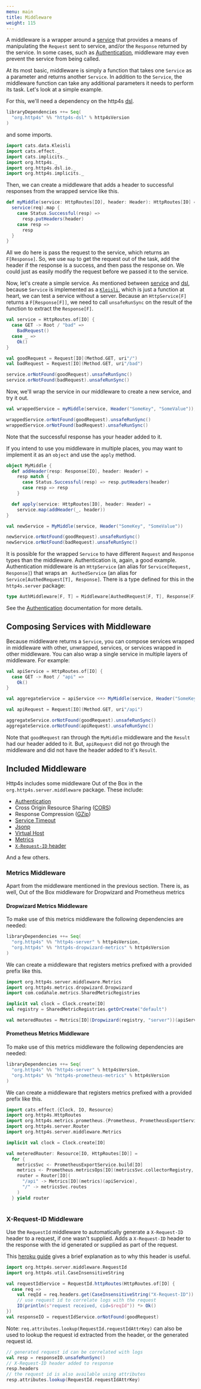 ```yaml
---
menu: main
title: Middleware
weight: 115
---
```


A middleware is a wrapper around a [service] that provides a means of manipulating
the `Request` sent to service, and/or the `Response` returned by the service. In
some cases, such as [Authentication], middleware may even prevent the service
from being called.

At its most basic, middleware is simply a function that takes one `Service` as a
parameter and returns another `Service`. In addition to the `Service`, the middleware
function can take any additional parameters it needs to perform its task. Let's look
at a simple example.

For this, we'll need a dependency on the http4s [dsl].

```scala
libraryDependencies ++= Seq(
  "org.http4s" %% "http4s-dsl" % http4sVersion
)
```
and some imports.

```scala mdoc:silent
import cats.data.Kleisli
import cats.effect._
import cats.implicits._
import org.http4s._
import org.http4s.dsl.io._
import org.http4s.implicits._
```

Then, we can create a middleware that adds a header to successful responses from
the wrapped service like this.

```scala mdoc
def myMiddle(service: HttpRoutes[IO], header: Header): HttpRoutes[IO] = Kleisli { (req: Request[IO]) =>
  service(req).map {
    case Status.Successful(resp) =>
      resp.putHeaders(header)
    case resp =>
      resp
  }
}
```

All we do here is pass the request to the service,
which returns an `F[Response]`. So, we use `map` to get the request out of the task,
add the header if the response is a success, and then pass the response on. We could
just as easily modify the request before we passed it to the service.

Now, let's create a simple service. As mentioned between [service] and [dsl], because `Service`
is implemented as a [`Kleisli`], which is just a function at heart, we can test a
service without a server. Because an `HttpService[F]` returns a `F[Response[F]]`,
we need to call `unsafeRunSync` on the result of the function to extract the `Response[F]`.

```scala mdoc
val service = HttpRoutes.of[IO] {
  case GET -> Root / "bad" =>
    BadRequest()
  case _ =>
    Ok()
}

val goodRequest = Request[IO](Method.GET, uri"/")
val badRequest = Request[IO](Method.GET, uri"/bad")

service.orNotFound(goodRequest).unsafeRunSync()
service.orNotFound(badRequest).unsafeRunSync()
```

Now, we'll wrap the service in our middleware to create a new service, and try it out.

```scala mdoc
val wrappedService = myMiddle(service, Header("SomeKey", "SomeValue"));

wrappedService.orNotFound(goodRequest).unsafeRunSync()
wrappedService.orNotFound(badRequest).unsafeRunSync()
```

Note that the successful response has your header added to it.

If you intend to use you middleware in multiple places,  you may want to implement
it as an `object` and use the `apply` method.

```scala mdoc
object MyMiddle {
  def addHeader(resp: Response[IO], header: Header) =
    resp match {
      case Status.Successful(resp) => resp.putHeaders(header)
      case resp => resp
    }

  def apply(service: HttpRoutes[IO], header: Header) =
    service.map(addHeader(_, header))
}

val newService = MyMiddle(service, Header("SomeKey", "SomeValue"))

newService.orNotFound(goodRequest).unsafeRunSync()
newService.orNotFound(badRequest).unsafeRunSync()
```

It is possible for the wrapped `Service` to have different `Request` and `Response`
types than the middleware. Authentication is, again, a good example. Authentication
middleware is an `HttpService` (an alias for `Service[Request, Response]`) that wraps an `
AuthedService` (an alias for `Service[AuthedRequest[T], Response]`. There is a type
defined for this in the `http4s.server` package:

```scala
type AuthMiddleware[F, T] = Middleware[AuthedRequest[F, T], Response[F], Request[F], Response[F]]
```
See the [Authentication] documentation for more details.

## Composing Services with Middleware
Because middleware returns a `Service`, you can compose services wrapped in
middleware with other, unwrapped, services, or services wrapped in other middleware.
You can also wrap a single service in multiple layers of middleware. For example:

```scala mdoc
val apiService = HttpRoutes.of[IO] {
  case GET -> Root / "api" =>
    Ok()
}

val aggregateService = apiService <+> MyMiddle(service, Header("SomeKey", "SomeValue"))

val apiRequest = Request[IO](Method.GET, uri"/api")

aggregateService.orNotFound(goodRequest).unsafeRunSync()
aggregateService.orNotFound(apiRequest).unsafeRunSync()
```

Note that `goodRequest` ran through the `MyMiddle` middleware and the `Result` had
our header added to it. But, `apiRequest` did not go through the middleware and did
not have the header added to it's `Result`.

## Included Middleware
Http4s includes some middleware Out of the Box in the `org.http4s.server.middleware`
package. These include:

* [Authentication]
* Cross Origin Resource Sharing ([CORS])
* Response Compression ([GZip])
* [Service Timeout]
* [Jsonp]
* [Virtual Host]
* [Metrics]
* [`X-Request-ID` header]

And a few others.

### Metrics Middleware

Apart from the middleware mentioned in the previous section. There is, as well,
Out of the Box middleware for Dropwizard and Prometheus metrics

#### Dropwizard Metrics Middleware

To make use of this metrics middleware the following dependencies are needed:

```scala
libraryDependencies ++= Seq(
  "org.http4s" %% "http4s-server" % http4sVersion,
  "org.http4s" %% "http4s-dropwizard-metrics" % http4sVersion
)
```

We can create a middleware that registers metrics prefixed with a
provided prefix like this.

```scala mdoc:silent
import org.http4s.server.middleware.Metrics
import org.http4s.metrics.dropwizard.Dropwizard
import com.codahale.metrics.SharedMetricRegistries
```
```scala mdoc
implicit val clock = Clock.create[IO]
val registry = SharedMetricRegistries.getOrCreate("default")

val meteredRoutes = Metrics[IO](Dropwizard(registry, "server"))(apiService)
```

#### Prometheus Metrics Middleware

To make use of this metrics middleware the following dependencies are needed:

```scala
libraryDependencies ++= Seq(
  "org.http4s" %% "http4s-server" % http4sVersion,
  "org.http4s" %% "http4s-prometheus-metrics" % http4sVersion
)
```

We can create a middleware that registers metrics prefixed with a
provided prefix like this.

```scala mdoc:silent
import cats.effect.{Clock, IO, Resource}
import org.http4s.HttpRoutes
import org.http4s.metrics.prometheus.{Prometheus, PrometheusExportService}
import org.http4s.server.Router
import org.http4s.server.middleware.Metrics
```
```scala mdoc:nest
implicit val clock = Clock.create[IO]

val meteredRouter: Resource[IO, HttpRoutes[IO]] =
  for {
    metricsSvc <- PrometheusExportService.build[IO]
    metrics <- Prometheus.metricsOps[IO](metricsSvc.collectorRegistry, "server")
    router = Router[IO](
      "/api" -> Metrics[IO](metrics)(apiService),
      "/" -> metricsSvc.routes
    )
  } yield router
  
```

### X-Request-ID Middleware

Use the `RequestId` middleware to automatically generate a `X-Request-ID` header to a request,
if one wasn't supplied. Adds a `X-Request-ID` header to the response with the id generated
or supplied as part of the request.

This [heroku guide](https://devcenter.heroku.com/articles/http-request-id) gives a brief explanation
as to why this header is useful.

```scala mdoc:silent
import org.http4s.server.middleware.RequestId
import org.http4s.util.CaseInsensitiveString

val requestIdService = RequestId.httpRoutes(HttpRoutes.of[IO] {
  case req =>
    val reqId = req.headers.get(CaseInsensitiveString("X-Request-ID")).fold("null")(_.value)
    // use request id to correlate logs with the request
    IO(println(s"request received, cid=$reqId")) *> Ok()
})
val responseIO = requestIdService.orNotFound(goodRequest)
```

Note: `req.attributes.lookup(RequestId.requestIdAttrKey)` can also be used to lookup the request id
extracted from the header, or the generated request id.

```scala mdoc
// generated request id can be correlated with logs
val resp = responseIO.unsafeRunSync()
// X-Request-ID header added to response
resp.headers
// the request id is also available using attributes
resp.attributes.lookup(RequestId.requestIdAttrKey)
```

[service]: ../service
[dsl]: ../dsl
[Authentication]: ../auth
[CORS]: ../cors
[GZip]: ../gzip
[HSTS]: ../hsts
[Service Timeout]: ../api/org/http4s/server/middleware/Timeout$
[Jsonp]: ../api/org/http4s/server/middleware/Jsonp$
[Virtual Host]: ../api/org/http4s/server/middleware/VirtualHost$
[Metrics]: ../api/org/http4s/server/middleware/Metrics$
[`X-Request-ID` header]: ../api/org/http4s/server/middleware/RequestId$
[`Kleisli`]: https://typelevel.org/cats/datatypes/kleisli.html
